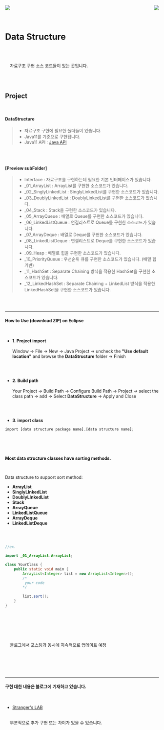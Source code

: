 <br/>

<img src= "https://img.shields.io/badge/Java-v11.0.5-blue&?logo=Java&color=blue"/> <a href="https://hits.seeyoufarm.com"><img src="https://hits.seeyoufarm.com/api/count/incr/badge.svg?url=https%3A%2F%2Fgithub.com%2Fkdgyun%2FData_Structure&count_bg=%233DC8C1&title_bg=%23285C8C&icon=&icon_color=%23E7E7E7&title=Visits&edge_flat=false" align="right"></a>


<br/>

# Data Structure

<br/><br/> 

&nbsp;&nbsp;&nbsp; 자료구조 구현 소스 코드들이 있는 곳입니다.  

<br/><br/>  


Project
-----------
<br/>

#### DataStructure  




> - 자료구조 구현에 필요한 폴더들이 있습니다.
> - Java11를 기준으로 구현됩니다.
> - Java11 API : [Java API](https://docs.oracle.com/en/java/javase/11/docs/api/index.html)

</br></br>
#### [Preview subFolder]
> - Interface       : 자료구조를 구현하는데 필요한 기본 인터페이스가 있습니다.
> - \_01\_ArrayList : ArrayList를 구현한 소스코드가 있습니다.
> - \_02\_SinglyLinkedList : SinglyLinkedList를 구현한 소스코드가 있습니다.
> - \_03\_DoublyLinkedList : DoublyLinkedList를 구현한 소스코드가 있습니다.
> - \_04\_Stack : Stack을 구현한 소스코드가 있습니다.
> - \_05\_ArrayQueue : 배열로 Queue를 구현한 소스코드가 있습니다.
> - \_06\_LinkedListQueue : 연결리스트로 Queue를 구현한 소스코드가 있습니다.
> - \_07\_ArrayDeque : 배열로 Deque를 구현한 소스코드가 있습니다.
> - \_08\_LinkedListDeque : 연결리스트로 Deque를 구현한 소스코드가 있습니다.
> - \_09\_Heap : 배열로 힙을 구현한 소스코드가 있습니다.
> - \_10\_PriorityQueue : 우선순위 큐를 구현한 소스코드가 있습니다. (배열 힙 기반)
> - \_11\_HashSet : Separate Chaining 방식을 적용한 HashSet을 구현한 소스코드가 있습니다.
> - \_12\_LinkedHashSet : Separate Chaining + LinkedList 방식을 적용한 LinkedHashSet을 구현한 소스코드가 있습니다.


<br/><br/>

-----------------


#### How to Use (download ZIP) on Eclipse
<br/>

- **1. Project import** <br /> <br /> Window -> File -> New -> Java Project -> uncheck the **"Use default location"** and browse the **DataStructure** folder
-> Finish

<br /><br />

- **2. Build path** <br /> <br /> Your Project -> Build Path -> Configure Build Path -> Project -> select the class path -> add -> Select **DataStructure** -> Apply and Close

<br /><br />

- **3. import class**

```
import [data structure package name].[data structure name];
```

</br></br></br>

**Most data structure classes have sorting methods.**

</br>

Data structure to support sort method:
- **ArrayList**
- **SinglyLInkedList**
- **DoublyLInkedList**
- **Stack**
- **ArrayQueue**
- **LinkedListQueue**
- **ArrayDeque**
- **LinkedListDeque**

</br></br>

```java
//ex.

import _01_ArrayList.ArrayList;

class YourClass {
	public static void main {
		ArrayList<Integer> list = new ArrayList<Integer>();
		/*
		 your code
		*/
		
		list.sort();
	}
}
```



<br/><br/>

 
<br/><br/>

&nbsp;&nbsp;&nbsp; 블로그에서 포스팅과 동시에 지속적으로 업데이트 예정

<br/><br/>
<br/><br/>

-----------------

#### 구현 대한 내용은 블로그에 기재하고 있습니다.  
<br/>

- [Stranger's LAB](https://st-lab.tistory.com/category/자료구조/Java)
<br/>
&nbsp;&nbsp;&nbsp; 부분적으로 추가 구현 또는 차이가 있을 수 있습니다.

<br/><br/>



